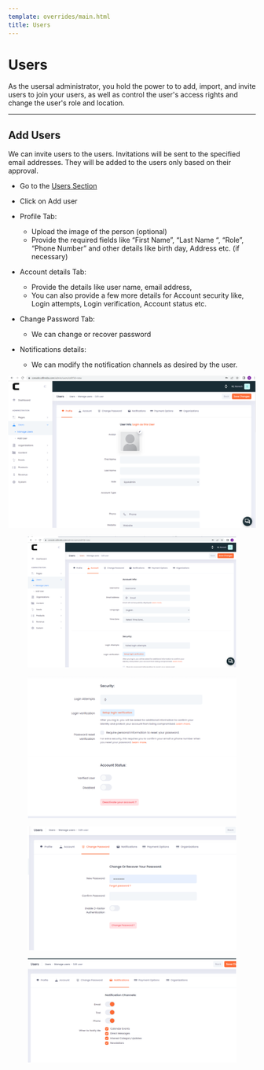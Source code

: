 ```yaml
---
template: overrides/main.html
title: Users
---
```


# Users

As the usersal administrator, you hold the power to to add, import, and invite users to join your users, as well as control the user's access rights and change the user's role and location. 
___
## Add Users
We can invite users to the users. Invitations will be sent to the specified email addresses. They will be added to the users only based on their approval. 

- Go to the [Users Section](https://console.cellmobs.com/admin/users/list) 
- Click on Add user 
- Profile Tab:
    - Upload the image of the person (optional) 
    - Provide the required fields like “First Name”, “Last Name “, “Role”, “Phone Number” and other details like birth day, Address etc. (if necessary) 
- Account details Tab: 
    - Provide the details like user name, email address,  
    - You can also provide a few more details for Account security like, Login attempts, Login verification, Account status etc. 
- Change Password Tab:  
    - We can change or recover password 
- Notifications details:
    - We can modify the notification channels as desired by the user.

    <figure markdown>
[![Admin Users 1]][Admin Users 1]
    </figure>
    <figure markdown>
[![Admin Users 2]][Admin Users 2]
    </figure>
    <figure markdown>
[![Admin Users 3]][Admin Users 3]
    </figure>
    <figure markdown>
[![Admin Users 4]][Admin Users 4]
    </figure>
    <figure markdown>
[![Admin Users 5]][Admin Users 5]
    </figure>
    <figure markdown>

[Admin Users 1]: ../assets/screenshots/admin/admin-users-1.png
[Admin Users 2]: ../assets/screenshots/admin/admin-users-2.png
[Admin Users 3]: ../assets/screenshots/admin/admin-users-3.png
[Admin Users 4]: ../assets/screenshots/admin/admin-users-4.png
[Admin Users 5]: ../assets/screenshots/admin/admin-users-5.png
